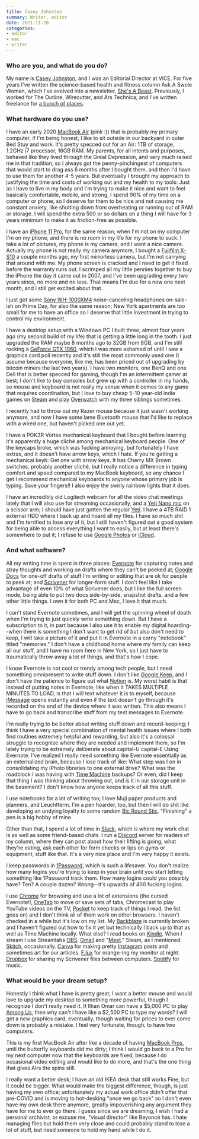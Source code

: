 ```yaml
---
title: Casey Johnston
summary: Writer, editor
date: 2021-11-20
categories:
- editor
- mac
- writer
---
```


### Who are you, and what do you do?

My name is [Casey Johnston](https://www.caseyjohnston.net/ "Casey's website."), and I was an Editorial Director at VICE. For five years I've written the science-based health and fitness column Ask A Swole Woman, which I've evolved into a newsletter, [She's A Beast](https://shesabeast.substack.com/about "Casey's fitness newsletter."). Previously, I worked for The Outline, Wirecutter, and Ars Technica, and I've written freelance for [a bunch of places](https://www.caseyjohnston.net/#/writing/ "Casey's writing.").

### What hardware do you use?

I have an early 2020 [MacBook Air][macbook-air] (pink :)) that is probably my primary computer, if I'm being honest; I like to sit outside in our backyard in outer Bed Stuy and work. It's pretty specced out for an Air: 1TB of storage, 1.2GHz i7 processor, 16GB RAM. My parents, for all intents and purposes, behaved like they lived through the Great Depression, and very much raised me in that tradition, so I always got the penny-pinchingest of computers that would start to drag ass 6 months after I bought them, and then I'd have to use them for another 4-5 years. But eventually I brought my approach to justifying the time and costs of working out and my health to my tools: Just as I have to live in my body and I'm trying to make it nice and want to feel basically comfortable, mobile, and strong, I spend 90% of my time on a computer or phone, so I deserve for them to be nice and not causing me constant anxiety, like shutting down from overheating or running out of RAM or storage. I will spend the extra 500 or so dollars on a thing I will have for 3 years minimum to make it as friction-free as possible. 

I have an [iPhone 11 Pro][iphone-11-pro], for the same reason; when I'm not on my computer I'm on my phone, and there is no room in my life for my phone to suck. I take a lot of pictures, my phone is my camera, and I want a nice camera. Actually my phone is not really my camera anymore, I bought a [Fujifilm X-S10][x-s10] a couple months ago, my first mirrorless camera, but I'm not carrying that around with me. My phone screen is cracked and I need to get it fixed before the warranty runs out. I scrimped all my little pennies together to buy the iPhone the day it came out in 2007, and I've been upgrading every two years since, no more and no less. That means I'm due for a new one next month, and I still get excited about that. 

I just got some [Sony WH-1000XM4][wh-1000xm4] noise-canceling headphones on-sale-ish on Prime Day, for also the same reason; New York apartments are too small for me to have an office so I deserve that little investment in trying to control my environment. 

I have a desktop setup with a Windows PC I built three, almost four years ago (my second build of my life) that is getting a little long in the tooth. I just upgraded the RAM maybe 8 months ago to 32GB from 8GB, and I'm still rocking a [GeForce GTX 1060][geforce-gtx-1060], which I was more ashamed of until I saw a graphics card poll recently and it's still the most commonly used one (I assume because everyone, like me, has been priced out of upgrading by bitcoin miners the last two years). I have two monitors, one BenQ and one Dell that is better specced for gaming, though I'm an intermittent gamer at best; I don't like to buy consoles but grew up with a controller in my hands, so mouse and keyboard is not really my venue when it comes to any game that requires coordination, but I love to buy cheap 5-10 year-old indie games on [Steam][] and play [Overwatch][] with my three siblings sometimes. 

I recently had to throw out my Razer mouse because it just wasn't working anymore, and now I have some lame Bluetooth mouse that I'd like to replace with a wired one, but haven't picked one out yet. 

I have a POK3R Vortex mechanical keyboard that I bought before learning it's apparently a huge cliché among mechanical keyboard people. One of the keycaps broke, which was fucking annoying, but fortunately I have extras, and it doesn't have arrow keys, which I hate. If you're getting a mechanical keyb: Get one with arrow keys. It has Cherry MX Brown switches, probably another cliché, but I really notice a difference in typing comfort and speed compared to my MacBook keyboard, so any chance I get I recommend mechanical keyboards to anyone whose primary job is typing. Save your fingers!! I also enjoy the swirly rainbow lights that it does.

I have an incredibly old Logitech webcam for all the video chat meetings lately that I will also use for streaming occasionally, and a [Yeti Nano mic][yeti-nano] on a scissor arm; I should have just gotten the regular [Yeti][]. I have a 4TB RAID 1 external HDD where I back up and hoard all my files. I have so much shit and I'm terrified to lose any of it, but I still haven't figured out a good system for being able to access everything I want to easily, but at least there's somewhere to put it; I refuse to use [Google Photos][google-photos] or [iCloud][].

### And what software?

All my writing time is spent in three places: [Evernote][] for capturing notes and stray thoughts and working on drafts where they can't be peeked at; [Google Docs][google-docs] for one-off drafts of stuff I'm writing or editing that are ok for people to peek at; and [Scrivener][] for longer-form stuff. I don't feel like I take advantage of even 10% of what Scrivener does, but I like the full screen mode, being able to put two docs side-by-side, snapshot drafts, and a few other little things. I own it for both PC and Mac, I love it that much. 

I can't stand Evernote sometimes, and I will get the spinning wheel of death when I'm trying to just quickly write something down. But I have a subscription to it, in part because I also use it to enable my digital hoarding--when there is something I don't want to get rid of but also don't need to keep, I will take a picture of it and put it in Evernote in a corny "notebook" titled "memories." I don't have a childhood home where my family can keep all our stuff, and I have no room here in New York, so I just have to traumatically throw away a lot of things, and that's how I cope. 

I know Evernote is not cool or trendy among tech people, but I need something omnipresent to write stuff down. I don't like [Google Keep][google-keep], and I don't have the patience to figure out what [Notion][] is. My worst habit is that instead of putting notes in Evernote, like when it TAKES MULTIPLE MINUTES TO LOAD, is that I will text whatever it is to myself, because [iMessage][] opens instantly and even if the text doesn't go through it's recorded on the end of the device where it was written. This also means I have to go back and transcribe stuff from my text messages to Evernote. 

I'm really trying to be better about writing stuff down and record-keeping; I think I have a very special combination of mental health issues where I both find routines extremely helpful and rewarding, but also it's a colossal struggle to recognize where they are needed and implement them, so I'm lately trying to be extremely deliberate about capital-U capital-E Using Evernote. I've realized I really need something like Evernote essentially as an externalized brain, because I lose track of like: What step was I on in consolidating my iPhoto libraries to one external drive? What was the roadblock I was having with [Time Machine][time-machine] backups? Or even, did I keep that thing I was thinking about throwing out, and is it in our storage unit in the basement? I don't know how anyone keeps track of all this stuff. 

I use notebooks for a lot of writing too; I love Muji paper products and planners, and Leuchtterm. I'm a pen hoarder, too, but then I will do shit like developing an undying loyalty to some random [Bic Round Stic][round-stic-xtra-life]. "Finishing" a pen is a big hobby of mine.

Other than that, I spend a lot of time in [Slack][], which is where my work chat is as well as some friend-based chats. I run a [Discord][] server for readers of my column, where they can post about how their lifting is going, what they're eating, ask each other for form checks or tips on gyms or equipment, stuff like that. It's a very nice place and I'm very happy it exists. 

I keep passwords in [1Password][], which is such a lifesaver. You don't realize how many logins you're trying to keep in your brain until you start letting something like 1Password track them. How many logins could you possibly have? Ten? A couple dozen? Wrong--it's upwards of 400 fucking logins.

I use [Chrome][] for browsing and use a lot of extensions (the cursed Evernote!!, [OneTab][] to move or save sets of tabs, Chromecast to play YouTube videos on the TV, [Pocket][save-to-pocket] to keep track of things I read, the list goes on) and I don't think all of them work on other browsers. I haven't checked in a while but it's low on my list. My [Backblaze][] is currently broken and I haven't figured out how to fix it yet but technically I back up to that as well as Time Machine locally. What else? I read books on [Kindle][]. When I stream I use Streamlabs [OBS][obs-studio]. [Gmail][] and "[Meet][google-meet]." Steam, as I mentioned. [Skitch][], occasionally. [Canva][] for making pretty [Instagram][] posts and sometimes art for our articles. [F.lux][] for orange-ing my monitor at night. [Dropbox][] for sharing my Scrivener files between computers. [Spotify][] for music.

### What would be your dream setup?

Honestly I think what I have is pretty great; I want a better mouse and would love to upgrade my desktop to something more powerful, though I recognize I don't really need it. If Ilhan Omar can have a $5,000 PC to play [Among Us][among-us], then why can't I have like a $2,500 PC to type my words? I will get a new graphics card, eventually, though waiting for prices to ever come down is probably a mistake. I feel very fortunate, though, to have two computers. 

This is my first MacBook Air after like a decade of having [MacBook Pros][macbook-pro], until the butterfly keyboards did me dirty; I think I would go back to a Pro for my next computer now that the keyboards are fixed, because I do occasional video editing and would like to do more, and that's the one thing that gives Airs the spins still. 

I really want a better desk; I have an old IKEA desk that still works Fine, but it could be bigger. What would make the biggest difference, though, is just having my own office; unfortunately my actual work office didn't offer that pre-COVID and is moving to hot-desking "once we go back" so I don't even have my own desk there anymore, greatly impoverishing any argument they have for me to ever go there. I guess since we are dreaming, I wish I had a personal archivist, or excuse me, "visual director" like Beyoncé has. I hate managing files but hold them very close and could probably stand to lose a lot of stuff, but need someone to hold my hand while I do it.

[1password]: https://1password.com "Password management software for Mac OS X."
[among-us]: https://en.wikipedia.org/wiki/Among_Us "A social deduction game."
[backblaze]: https://www.backblaze.com/cloud-backup.html "Online backup."
[canva]: http://web.archive.org/web/20221226232811/https://www.canva.com/ "Web-based design software."
[chrome]: https://www.google.com/intl/en/chrome/browser/ "A WebKit-based browser, where each tab runs in its own thread."
[discord]: https://discordapp.com/ "A voice and text chat service."
[dropbox]: https://www.dropbox.com/ "Online syncing and storage."
[evernote]: https://evernote.com/ "Online software for capturing notes."
[f.lux]: https://justgetflux.com/ "A tool to make the colour of your screen adapt to the current time of day."
[geforce-gtx-1060]: https://www.nvidia.com/en-us/geforce/products/10series/geforce-gtx-1060/ "A graphics card."
[gmail]: https://mail.google.com/mail/ "Web-based email."
[google-docs]: https://en.wikipedia.org/wiki/Google_Docs "A web-based office suite."
[google-keep]: https://en.wikipedia.org/wiki/Google_Keep "A note-taking service."
[google-meet]: https://meet.google.com/ "An enterprise video chat service."
[google-photos]: https://photos.google.com/ "A photo sharing service."
[icloud]: https://www.apple.com/icloud/ "A cloud service."
[imessage]: https://en.wikipedia.org/wiki/iMessage "A messaging platform."
[instagram]: https://www.instagram.com/ "A photo sharing service."
[iphone-11-pro]: https://en.wikipedia.org/wiki/IPhone_11_Pro "A 5.8 inch iOS phone."
[kindle]: https://www.amazon.com/Kindle-Ereader-ebook-reader/dp/B007HCCNJU "A digital book reader."
[macbook-air]: https://www.apple.com/macbook-air/ "A very thin laptop."
[macbook-pro]: https://www.apple.com/macbook-pro/ "A laptop."
[notion]: https://www.notion.so/ "A collaborative wiki service."
[obs-studio]: https://obsproject.com/ "Video recording and streaming software."
[onetab]: https://chrome.google.com/webstore/detail/onetab/chphlpgkkbolifaimnlloiipkdnihall "A Chrome extension for taking open tabs and putting them in a list."
[overwatch]: https://playoverwatch.com/ "A team-based FPS game."
[round-stic-xtra-life]: https://us.bic.com/en_us/bic-round-stic-xtra-life-ball-point-pen-blue-60-pack.html "A ballpoint pen."
[save-to-pocket]: https://chrome.google.com/webstore/detail/save-to-pocket/niloccemoadcdkdjlinkgdfekeahmflj "A Chrome extension for saving links in Pocket."
[scrivener]: http://literatureandlatte.com/scrivener.php "A Mac text editor aimed at writers."
[skitch]: https://evernote.com/skitch/ "An always-on image editor for the Mac."
[slack]: https://slack.com/ "A collaboration service."
[spotify]: https://www.spotify.com/us/ "A music streaming service."
[steam]: https://store.steampowered.com/ "A digital game distribution service."
[time-machine]: https://en.wikipedia.org/wiki/Time_Machine_(Mac_OS) "Backup software for the masses, included with Mac OS X 10.5."
[wh-1000xm4]: http://web.archive.org/web/20221101165527/https://electronics.sony.com/audio/headphones/headband/p/wh1000xm4-w "On-ear wireless headphones."
[x-s10]: https://fujifilm-x.com/global/products/cameras/x-s10/ "A 26.1 megapixel mirrorless camera."
[yeti-nano]: https://www.bluemic.com/en-us/products/yeti-nano/ "A USB microphone."
[yeti]: http://bluemic.com/yeti/ "A USB microphone."
